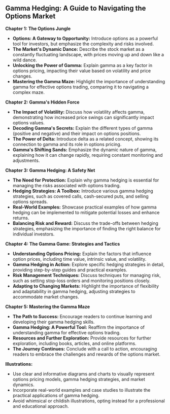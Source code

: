 ## Gamma Hedging: A Guide to Navigating the Options Market

**Chapter 1: The Options Jungle**

* **Options: A Gateway to Opportunity:** Introduce options as a powerful tool for investors, but emphasize the complexity and risks involved. 
* **The Market's Dynamic Dance:** Describe the stock market as a constantly fluctuating landscape, with prices moving up and down like a wild dance.
* **Unlocking the Power of Gamma:** Explain gamma as a key factor in options pricing, impacting their value based on volatility and price changes. 
* **Mastering the Gamma Maze:** Highlight the importance of understanding gamma for effective options trading, comparing it to navigating a complex maze.

**Chapter 2:  Gamma's Hidden Force**

* **The Impact of Volatility:** Discuss how volatility affects gamma, demonstrating how increased price swings can significantly impact options values.
* **Decoding Gamma's Secrets:** Explain the different types of gamma (positive and negative) and their impact on options positions.
* **The Power of Delta:** Introduce delta as a related concept, showing its connection to gamma and its role in options pricing. 
* **Gamma's Shifting Sands:**  Emphasize the dynamic nature of gamma, explaining how it can change rapidly, requiring constant monitoring and adjustments.

**Chapter 3: Gamma Hedging: A Safety Net**

* **The Need for Protection:** Explain why gamma hedging is essential for managing the risks associated with options trading.
* **Hedging Strategies: A Toolbox:** Introduce various gamma hedging strategies, such as covered calls, cash-secured puts, and selling options spreads.
* **Real-World Examples:** Showcase practical examples of how gamma hedging can be implemented to mitigate potential losses and enhance returns.
* **Balancing Risk and Reward:** Discuss the trade-offs between hedging strategies, emphasizing the importance of finding the right balance for individual investors.

**Chapter 4: The Gamma Game:  Strategies and Tactics**

* **Understanding Options Pricing:**  Explain the factors that influence option prices, including time value, intrinsic value, and volatility.
* **Gamma Hedging in Action:** Explore specific hedging strategies in detail, providing step-by-step guides and practical examples.
* **Risk Management Techniques:**  Discuss techniques for managing risk, such as setting stop-loss orders and monitoring positions closely.
* **Adapting to Changing Markets:**  Highlight the importance of flexibility and adaptability in gamma hedging, adjusting strategies to accommodate market changes.

**Chapter 5: Mastering the Gamma Maze**

* **The Path to Success:** Encourage readers to continue learning and developing their gamma hedging skills.
* **Gamma Hedging: A Powerful Tool:**  Reaffirm the importance of understanding gamma for effective options trading.
* **Resources and Further Exploration:**  Provide resources for further exploration, including books, articles, and online platforms.
* **The Journey Continues:**  Conclude with a call to action, encouraging readers to embrace the challenges and rewards of the options market.

**Illustrations:**

* Use clear and informative diagrams and charts to visually represent options pricing models, gamma hedging strategies, and market dynamics.
* Incorporate real-world examples and case studies to illustrate the practical applications of gamma hedging.
* Avoid whimsical or childish illustrations, opting instead for a professional and educational approach. 

